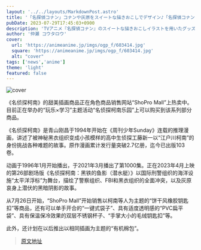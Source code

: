 ```yaml
---
layout: '../../layouts/MarkdownPost.astro'
title: '「名探偵コナン」コナンや灰原をスイートな描きおこしでデザイン♪「名探偵コナンランド」グッズが通販でも'
pubDate: 2023-07-29T17:45:03+0900
description: 'TVアニメ『名探偵コナン』のスイートな描きおこしイラストを用いたグッズが、キャラクター通販サイト「ShoPro Mall」にて取り扱い中だ。現在開催中の“遊び×学び”をテーマにしたイベント「名探偵コナンランド」で販売中の、同シリーズ一部商品を購入できる。'
author: '仲瀬 コウタロウ'
cover:
  url: 'https://animeanime.jp/imgs/ogp_f/603414.jpg'
  square: 'https://animeanime.jp/imgs/ogp_f/603414.jpg'
  alt: "cover"
tags: ['news','anime']
theme: 'light'
featured: false
---
```


![cover](https://animeanime.jp/imgs/ogp_f/603414.jpg)

《名侦探柯南》的甜美插画商品正在角色商品销售网站“ShoPro Mall”上热卖中。目前正在举办的“玩乐×学习”主题活动“名侦探柯南乐园”上可以购买到该系列部分商品。

《名侦探柯南》是青山刚昌于1994年开始在《周刊少年Sunday》连载的推理漫画，讲述了被神秘黑衣组织变成小孩模样的高中生侦探工藤新一以“江户川柯南”的身份挑战各种难题的故事。原作漫画累计发行量突破2.7亿册，迄今已出版103卷。

动画于1996年1月开始播出，于2021年3月播出了第1000集。正在2023年4月上映的第26部剧场版《名侦探柯南：黑铁的鱼影（潜水艇）》以国际刑警组织的海洋设施“太平洋浮标”为舞台，描绘了警察组织、FBI和黑衣组织的全面冲突，以及灰原哀身上潜伏的黑暗阴影的故事。

从7月26日开始，“ShoPro Mall”开始销售以柯南等人为主题的“饼干风橡胶钥匙扣”等商品，还有可以单手开合的“一键式袋子”、具有适度透明感的“PVC扁平袋”、具有保温保冷效果的双层不锈钢杯子、“手掌大小的毛绒钥匙扣”等。

此外，还计划在以后推出以相同插画为主题的“有机棉包”。

>[原文地址](https://animeanime.jp/article/2023/07/29/78924.html)  
